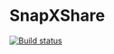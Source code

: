 # SnapXShare

[![Build status](https://build.appcenter.ms/v0.1/apps/b44b54e2-66a8-4e4a-90f7-ff4647430a22/branches/master/badge?dummy=unused)](https://appcenter.ms)
